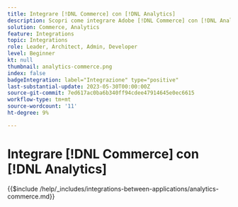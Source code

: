 ```yaml
---
title: Integrare [!DNL Commerce] con [!DNL Analytics]
description: Scopri come integrare Adobe [!DNL Commerce] con [!DNL Analytics].
solution: Commerce, Analytics
feature: Integrations
topic: Integrations
role: Leader, Architect, Admin, Developer
level: Beginner
kt: null
thumbnail: analytics-commerce.png
index: false
badgeIntegration: label="Integrazione" type="positive"
last-substantial-update: 2023-05-30T00:00:00Z
source-git-commit: 7ed617ac0ba6b340ff94cdee47914645e0ec6615
workflow-type: tm+mt
source-wordcount: '11'
ht-degree: 9%

---
```



# Integrare [!DNL Commerce] con [!DNL Analytics]

{{$include /help/_includes/integrations-between-applications/analytics-commerce.md}}
